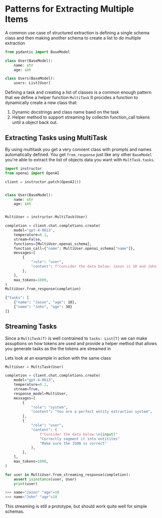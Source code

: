 # Patterns for Extracting Multiple Items

A common use case of structured extraction is defining a single schema class and then making another schema to create a list to do multiple extraction

```python
from pydantic import BaseModel

class User(BaseModel):
    name: str
    age: int

class Users(BaseModel):
    users: List[User]
```

Defining a task and creating a list of classes is a common enough pattern that we define a helper function `MultiTask` It procides a function to dynamically create a new class that:

1. Dynamic docstrings and class name baed on the task
2. Helper method to support streaming by collectin function_call tokens until a object back out.

## Extracting Tasks using MultiTask

By using multitask you get a very convient class with prompts and names automatically defined. You get `from_response` just like any other `BaseModel` you're able to extract the list of objects data you want with `MultTask.tasks`.

```python hl_lines="13"
import instructor
from openai import OpenAI

client = instructor.patch(OpenAI())


class User(BaseModel):
    name: str
    age: int


MultiUser = instructor.MultiTask(User)

completion = client.chat.completions.create(
    model="gpt-4-0613",
    temperature=0.1,
    stream=False,
    functions=[MultiUser.openai_schema],
    function_call={"name": MultiUser.openai_schema["name"]},
    messages=[
        {
            "role": "user",
            "content": f"Consider the data below: Jason is 10 and John is 30",
        },
    ],
    max_tokens=1000,
)
MultiUser.from_response(completion)
```

```sh
{"tasks": [
    {"name": "Jason", "age": 10},
    {"name": "John", "age": 30}
]}
```

## Streaming Tasks

Since a `MultiTask(T)` is well contrained to `tasks: List[T]` we can make assuptions on how tokens are used and provide a helper method that allows you generate tasks as the the tokens are streamed in

Lets look at an example in action with the same class

```python hl_lines="6 26"
MultiUser = MultiTask(User)

completion = client.chat.completions.create(
    model="gpt-4-0613",
    temperature=0.1,
    stream=True,
    response_model=MultiUser,
    messages=[
        {
            "role": "system",
            "content": "You are a perfect entity extraction system",
        },
        {
            "role": "user",
            "content": (
                f"Consider the data below:\n{input}"
                "Correctly segment it into entitites"
                "Make sure the JSON is correct"
            ),
        },
    ],
    max_tokens=1000,
)

for user in MultiUser.from_streaming_response(completion):
    assert isinstance(user, User)
    print(user)

>>> name="Jason" "age"=10
>>> name="John" "age"=10
```

This streaming is still a prototype, but should work quite well for simple schemas.
